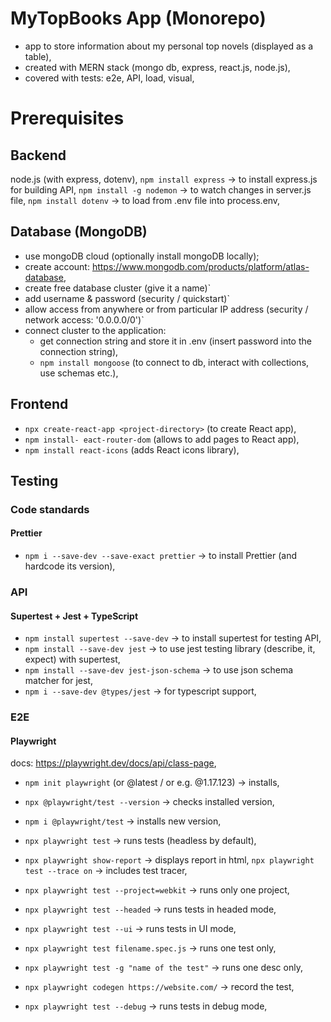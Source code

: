 # MyTopBooks App (Monorepo)

- app to store information about my personal top novels (displayed as a table),
- created with MERN stack (mongo db, express, react.js, node.js),
- covered with tests: e2e, API, load, visual,

# Prerequisites

## Backend

node.js (with express, dotenv),
`npm install express` -> to install express.js for building API,
`npm install -g nodemon` -> to watch changes in server.js file,
`npm install dotenv` -> to load from .env file into process.env,

## Database (MongoDB)

- use mongoDB cloud (optionally install mongoDB locally);
- create account: https://www.mongodb.com/products/platform/atlas-database,
- create free database cluster (give it a name)`
- add username & password (security / quickstart)`
- allow access from anywhere or from particular IP address (security / network access: '0.0.0.0/0')`
- connect cluster to the application:
  - get connection string and store it in .env (insert password into the connection string),
  - `npm install mongoose` (to connect to db, interact with collections, use schemas etc.),

## Frontend

- `npx create-react-app <project-directory>` (to create React app),
- `npm install- eact-router-dom` (allows to add pages to React app),
- `npm install react-icons` (adds React icons library),

## Testing

### Code standards

#### Prettier

- `npm i --save-dev --save-exact prettier` -> to install Prettier (and hardcode its version),

### API

#### Supertest + Jest + TypeScript

- `npm install supertest --save-dev` -> to install supertest for testing API,
- `npm install --save-dev jest` -> to use jest testing library (describe, it, expect) with supertest,
- `npm install --save-dev jest-json-schema` -> to use json schema matcher for jest,
- `npm i --save-dev @types/jest` -> for typescript support,

### E2E

#### Playwright

docs: https://playwright.dev/docs/api/class-page,

- `npm init playwright` (or @latest / or e.g. @1.17.123) -> installs,
- `npx @playwright/test --version` -> checks installed version,
- `npm i @playwright/test` -> installs new version,

- `npx playwright test` -> runs tests (headless by default),
- `npx playwright show-report` -> displays report in html,
  `npx playwright test --trace on` -> includes test tracer,
- `npx playwright test --project=webkit` -> runs only one project,
- `npx playwright test --headed` -> runs tests in headed mode,
- `npx playwright test --ui` -> runs tests in UI mode,
- `npx playwright test filename.spec.js` -> runs one test only,
- `npx playwright test -g "name of the test"` -> runs one desc only,
- `npx playwright codegen https://website.com/` -> record the test,
- `npx playwright test --debug` -> runs tests in debug mode,

<!-- ## Acceptance Criteria

- JavaScript & TypeScript,
- ESLint + Prettier (prettier on pre-commit?) + eslint-config-prettier -> code linter & formatter configuration,
- React.js -> form (title, author, date of publishing, genre, description), possibility to update or delete data, searchbox, pagination,
- Node.js (express, pg, cors) -> API to create, read, update or delete books related entries,
- postgreSQL -> database to store books related entries,
- Playwright -> e2e tests, Postman & Newman -> API tests, k6 -> load tests, Percy -> visual tests,
- Git & GitHub -> version control system, external code repository,
- Jenkins -> ci/cd pipeline triggered after every push to external repository (alternative -> GitHub Actions),

- nice to have: Supertest, JSON SCHEMA, Docker, git tag version, Kubernetes, husky, Cucumber, test documentation (user stories, test scenarios & test cases), API documentation (Swagger), test reporter & test results notification, AWS (for photos of covers)

## (Example) Project Structure

```
/
├── public/               # Static files
│   └── index.html        # Frontend UI
├── tests/                # Test files
│   ├── e2e/              # Playwright E2E tests
│   └── unit/             # Jest unit tests
├── k6/                   # k6 load tests
├── postman/              # Postman API tests
├── .env                  # Environment variables
├── .eslintrc.js          # ESLint configuration
├── .prettierrc           # Prettier configuration
├── .gitignore            # Git ignore file
├── docker-compose.yml    # Docker Compose configuration
├── Dockerfile            # Docker configuration
├── Jenkinsfile           # Jenkins pipeline
├── package.json          # Node.js dependencies
├── server.js             # Express server
├── tsconfig.json         # TypeScript configuration
└── README.md             # Project documentation
```

## Prerequisites

- IDE: Visual Studio Code,
- VS Code extensions: Prettier, ESLint,

- JS/TS runtime: node.js,
- code formatter: Prettier,
- code linter: ESLint,

-->
